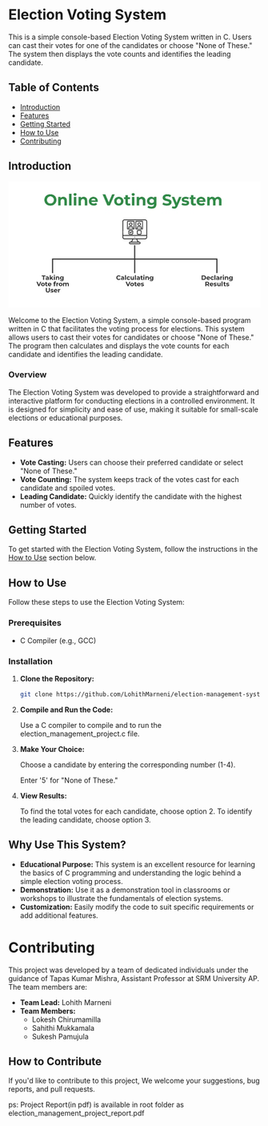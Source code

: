 # Election Voting System

This is a simple console-based Election Voting System written in C. Users can cast their votes for one of the candidates or choose "None of These." The system then displays the vote counts and identifies the leading candidate.

## Table of Contents

- [Introduction](#introduction)
- [Features](#features)
- [Getting Started](#getting-started)
- [How to Use](#how-to-use)
- [Contributing](#contributing)

## Introduction

![Election management system](readme_images/read_me_image.webp)

Welcome to the Election Voting System, a simple console-based program written in C that facilitates the voting process for elections. This system allows users to cast their votes for candidates or choose "None of These." The program then calculates and displays the vote counts for each candidate and identifies the leading candidate.

### Overview

The Election Voting System was developed to provide a straightforward and interactive platform for conducting elections in a controlled environment. It is designed for simplicity and ease of use, making it suitable for small-scale elections or educational purposes.

## Features

- **Vote Casting:** Users can choose their preferred candidate or select "None of These."
- **Vote Counting:** The system keeps track of the votes cast for each candidate and spoiled votes.
- **Leading Candidate:** Quickly identify the candidate with the highest number of votes.

## Getting Started

To get started with the Election Voting System, follow the instructions in the [How to Use](#how-to-use) section below.

## How to Use

Follow these steps to use the Election Voting System:

### Prerequisites

- C Compiler (e.g., GCC)

### Installation

1. **Clone the Repository:**
   ```bash
   git clone https://github.com/LohithMarneni/election-management-system.git
2. **Compile and Run the Code:**

    Use a C compiler to compile and to run the election_management_project.c file.
3. **Make Your Choice:**

    Choose a candidate by entering the corresponding number (1-4).
    
    Enter '5' for "None of These."
4. **View Results:**

    To find the total votes for each candidate, choose option 2.
    To identify the leading candidate, choose option 3.

## Why Use This System?

- **Educational Purpose:** This system is an excellent resource for learning the basics of C programming and understanding the logic behind a simple election voting process.
- **Demonstration:** Use it as a demonstration tool in classrooms or workshops to illustrate the fundamentals of election systems.
- **Customization:** Easily modify the code to suit specific requirements or add additional features.

# Contributing

This project was developed by a team of dedicated individuals under the guidance of Tapas Kumar Mishra, Assistant Professor at SRM University AP. The team members are:

- **Team Lead:** Lohith Marneni
- **Team Members:**
  - Lokesh Chirumamilla
  - Sahithi Mukkamala
  - Sukesh Pamujula

## How to Contribute

If you'd like to contribute to this project, We welcome your suggestions, bug reports, and pull requests.

ps: Project Report(in pdf) is available in root folder as election_management_project_report.pdf
